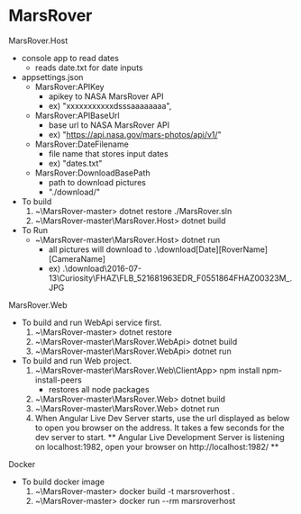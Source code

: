 # MarsRover
MarsRover.Host
  - console app to read dates
    - reads date.txt for date inputs
  - appsettings.json
    - MarsRover:APIKey 
      - apikey to NASA MarsRover API
      - ex) "xxxxxxxxxxxdsssaaaaaaaa",
    - MarsRover:APIBaseUrl
      - base url to NASA MarsRover API
      - ex) "https://api.nasa.gov/mars-photos/api/v1/"
    - MarsRover:DateFilename
      - file name that stores input dates
      - ex) "dates.txt"
    - MarsRover:DownloadBasePath
      - path to download pictures
      - "./download/"
  - To build
    1. ~\MarsRover-master> dotnet restore ./MarsRover.sln
    2. ~\MarsRover-master\MarsRover.Host> dotnet build
  - To Run
    - ~\MarsRover-master\MarsRover.Host> dotnet run
      - all pictures will download to .\download\[Date]\[RoverName]\[CameraName]
      - ex) .\download\2016-07-13\Curiosity\FHAZ\FLB_521681963EDR_F0551864FHAZ00323M_.JPG
  
MarsRover.Web 
  - To build and run WebApi service first.
    1. ~\MarsRover-master> dotnet restore
    2. ~\MarsRover-master\MarsRover.WebApi> dotnet build
    3. ~\MarsRover-master\MarsRover.WebApi> dotnet run
  - To build and run Web project.
  	1. ~\MarsRover-master\MarsRover.Web\ClientApp> npm install npm-install-peers
  		- restores all node packages
    2. ~\MarsRover-master\MarsRover.Web> dotnet build    
    3. ~\MarsRover-master\MarsRover.Web> dotnet run
    4. When Angular Live Dev Server starts, use the url displayed as below to open you browser on the address. It takes a few seconds for the dev server to start.
    	** Angular Live Development Server is listening on localhost:1982, open your browser on http://localhost:1982/ **


Docker
  - To build docker image
    1. ~\MarsRover-master> docker build -t marsroverhost .
    2. ~\MarsRover-master> docker run --rm marsroverhost 
